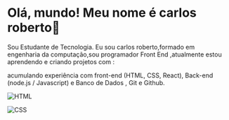# Olá, mundo! Meu nome é carlos roberto👋
 
 Sou Estudante de Tecnologia.
 Eu sou carlos roberto,formado em engenharia da computação,sou programador Front End ,atualmente  estou aprendendo e criando projetos com :

 acumulando experiência com front-end (HTML, CSS, React), Back-end (node.js / Javascript) e Banco de Dados , Git e Github.


![HTML](https://img.shields.io/badge/HTML5-E34F26?style=for-the-badge&logo=html5&logoColor=white)

![CSS](https://img.shields.io/badge/CSS3-1572B6?style=for-the-badge&logo=css3&logoColor=white)


<br>


